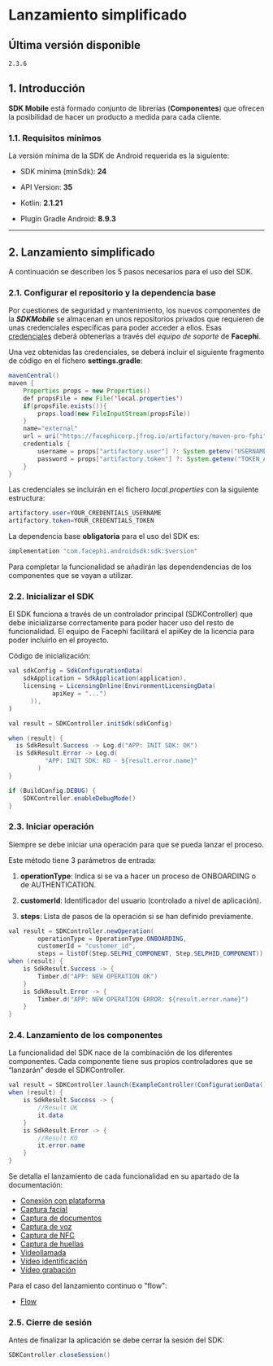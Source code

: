 # Lanzamiento simplificado

## Última versión disponible

```text
2.3.6
```

## 1. Introducción

**SDK Mobile** está formado conjunto de librerías (**Componentes**) que ofrecen
la posibilidad de hacer un producto a medida para cada cliente.

### 1.1. Requisitos mínimos

La versión mínima de la SDK de Android requerida es la siguiente:

- SDK mínima (minSdk): **24**

- API Version: **35**

- Kotlin: **2.1.21**

- Plugin Gradle Android: **8.9.3**

---

## 2. Lanzamiento simplificado

A continuación se describen los 5 pasos necesarios para el uso del SDK.

### 2.1. Configurar el repositorio y la dependencia base

Por cuestiones de seguridad y mantenimiento, los nuevos componentes de
la **_SDKMobile_** se almacenan en unos repositorios privados que
requieren de unas credenciales específicas para poder acceder a ellos.
Esas <u>credenciales</u> deberá obtenerlas a través del _equipo de
soporte_ de **Facephi**.

Una vez obtenidas las credenciales, se deberá incluir el siguiente
fragmento de código en el fichero **settings.gradle**:

```java
mavenCentral()
maven {
    Properties props = new Properties()
    def propsFile = new File('local.properties')
    if(propsFile.exists()){
        props.load(new FileInputStream(propsFile))
    }
    name="external"
    url = uri("https://facephicorp.jfrog.io/artifactory/maven-pro-fphi")
    credentials {
        username = props["artifactory.user"] ?: System.getenv("USERNAME_ARTIFACTORY")
        password = props["artifactory.token"] ?: System.getenv("TOKEN_ARTIFACTORY")
    }
}
```

Las credenciales se incluirán en el fichero _local.properties_ con la siguiente
  estructura:

```java
artifactory.user=YOUR_CREDENTIALS_USERNAME
artifactory.token=YOUR_CREDENTIALS_TOKEN
 ```

La dependencia base **obligatoria** para el uso del SDK es:

```java
implementation "com.facephi.androidsdk:sdk:$version"
```

Para completar la funcionalidad se añadirán las dependendencias de los componentes 
que se vayan a utilizar.

### 2.2. Inicializar el SDK

El SDK funciona a través de un controlador principal (SDKController) que
debe inicializarse correctamente para poder hacer uso del resto de
funcionalidad. El equipo de Facephi facilitará el apiKey de la licencia 
para poder incluirlo en el proyecto.

Código de inicialización:

```java
val sdkConfig = SdkConfigurationData(
    sdkApplication = SdkApplication(application),
    licensing = LicensingOnline(EnvironmentLicensingData(
            apiKey = "...")
      )),
)

val result = SDKController.initSdk(sdkConfig)

when (result) {
  is SdkResult.Success -> Log.d("APP: INIT SDK: OK")
  is SdkResult.Error -> Log.d(
          "APP: INIT SDK: KO - ${result.error.name}"
        )
}

if (BuildConfig.DEBUG) {
    SDKController.enableDebugMode()
}
```

### 2.3. Iniciar operación 

Siempre se debe iniciar una operación para que se pueda lanzar el proceso.

Este método tiene 3 parámetros de entrada:

1.  **operationType**: Indica si se va a hacer un proceso de ONBOARDING
    o de AUTHENTICATION.

2.  **customerId**: Identificador del usuario (controlado a nivel
    de aplicación).

3.  **steps**: Lista de pasos de la operación si se han definido
    previamente.

```java
val result = SDKController.newOperation(
        operationType = OperationType.ONBOARDING,
        customerId = "customer_id",
        steps = listOf(Step.SELPHI_COMPONENT, Step.SELPHID_COMPONENT))
when (result) {
    is SdkResult.Success -> {
        Timber.d("APP: NEW OPERATION OK")
    }
    is SdkResult.Error -> {
        Timber.d("APP: NEW OPERATION ERROR: ${result.error.name}")
    }
}
```

### 2.4. Lanzamiento de los componentes

La funcionalidad del SDK nace de la combinación de los diferentes componentes. Cada componente tiene sus propios controladores que se “lanzarán” desde el
SDKController.

```java
val result = SDKController.launch(ExampleController(ConfigurationData()))
when (result) {
    is SdkResult.Success -> {
        //Result OK
        it.data
    }
    is SdkResult.Error -> {
        //Result KO
        it.error.name
    }
}
```

Se detalla el lanzamiento de cada funcionalidad en su apartado de la documentación:

- [Conexión con plataforma](./Tracking_Component)
- [Captura facial](./Selphi_Component)
- [Captura de documentos](./SelphID_Component)
- [Captura de voz](./Voice_Component)
- [Captura de NFC](./NFC_Component)
- [Captura de huellas](./Phingers_Component)
- [Videollamada](./Video_Call_Component)
- [Vídeo identificación](./Video_Id_Component)
- [Vídeo grabación](./Video_Recording_Component)

Para el caso del lanzamiento continuo o "flow":

- [Flow](./Flow_Component)


### 2.5. Cierre de sesión

Antes de finalizar la aplicación se debe cerrar la sesión del SDK:

```java
SDKController.closeSession()
```
